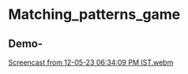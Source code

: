 # Matching_patterns_game

## Demo-
[Screencast from 12-05-23 06:34:09 PM IST.webm](https://github.com/avi78/Matching_patterns_game/assets/92016042/4eff0259-d8a4-4fb9-9db7-eb064305cb30)
